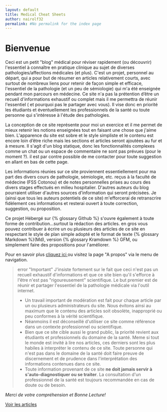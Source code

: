 ```yaml
---
layout: default
title: Medical Cheat Sheets
author: nairolf32
permalink: #No permalink for the index page
---
```


# Bienvenue

Ceci est un petit "blog" médical pour réviser rapidement (ou découvrir)
l'essentiel à connaître en pratique clinique au sujet de diverses pathologies/affections médicales (et plus). C'est un projet, personnel au départ, qui a pour but de résumer en articles relativement courts, avec surtout de nombreux liens pour retenir de façon simple et efficace, l'essentiel de la pathologie (et un peu de sémiologie) qui m'a été enseignée pendant mon parcours en médecine. Ce site n'a pas la prétention d’être un recueil d'informations exhaustif ou complet mais il me permettra de réunir l'essentiel ( et pourquoi pas le partager avec vous). Il vise donc en priorité les étudiants et éventuellement les professionnels de la santé ou toute personne qui s'intéresse à l'étude des pathologies.

La conception de ce site représente pour moi un exercice et il me permet de mieux retenir les notions enseignées tout en faisant une chose que j'aime bien. L'apparence du site est sobre et le style simpliste et le contenu est encore loin d’être riche mais les sections et articles seront ajoutées au fur et à mesure. Il s'agit d'un blog statique, donc les fonctionnalités complexes comme un chat ou un espace de commentaire ne sont pas prévues (pour le moment ?). il est par contre possible de me contacter pour toute suggestion en allant en bas de cette page.

Les informations réunies sur ce site proviennent essentiellement pour ma part des divers cours de pathologie, sémiologie, etc. reçus à la faculté de médecine (FSS Cotonou) et de notes personnelles prises au cours des divers stages effectués en milieu hospitalier. D'autres auteurs du blog pourraient
utiliser d'autres sources d'information qui seront précisées. Je (ainsi que tous les auteurs potentiels de ce site) m'efforcerai de retranscrire fidèlement ces informations et resterai ouvert à toute correction, suggestion, ou proposition.

Ce projet Hébergé sur {% glossary Github %} s'ouvre également à toute forme de contribution...surtout la rédaction des articles. en gros vous pouvez contribuer à écrire un ou plusieurs des articles de ce site en respectant le style de plan simple adopté et le format de texte {% glossary Markdown %}(Md), version {% glossary Kramdown %} GFM, ou simplement faire des propositions pour l'améliorer.

Pour en savoir plus <a href="{{ site.baseurl }}{% link about.markdown %}" class="about"> cliquez ici </a>
ou visitez la page "A propos" via le menu de navigation.


> error "Important"
> J'insiste fortement sur le fait que ceci n'est pas un recueil exhaustif d'informations et que ce site bien qu'il s'efforce à l'être n'est pas "rigoureusement" scientifique. Le but premier est de réunir et partager l'essentiel de la pathologie médicale via l'outil internet.
>
> - Un travail important de modération est fait pour chaque article par un ou plusieurs administrateurs du site. Nous évitons ainsi au maximum que le contenu des articles soit obsolète, inapproprié ou peu conformes à la vérité scientifique.
> - Néanmoins il est déconseillé d'utiliser ce site comme référence dans un contexte professionnel ou scientifique.
> - Bien que ce site cible aussi le grand public, la priorité revient aux étudiants et professionnels du domaine de la santé. Meme si tout le monde est invité à lire nos articles, ces derniers sont les plus habiles à interpréter le contenu de ce site. Toute personne qui n'est pas dans le domaine de la santé doit faire preuve de discernement et de prudence dans l'interprétation des informations contenues dans ce site.
> - Toute information provenant de ce site **ne doit jamais servir à s'auto-diagnostiquer ou se traiter**. La consultation d'un professionnel de la santé est toujours recommandée en cas de doute ou de besoin.

*Merci de votre compréhension et Bonne Lecture!*

<a href="{{ site.baseurl }}{% link cheatsheets.markdown %}" class="visit-btn"> Voir les articles</a>
